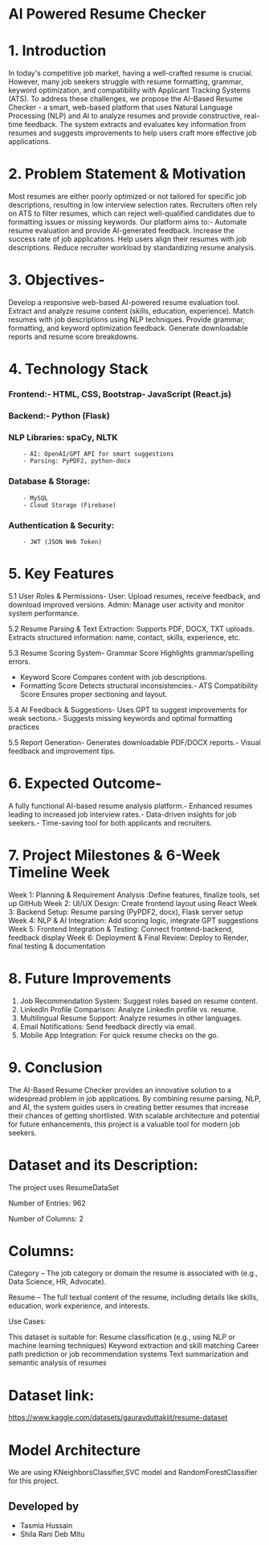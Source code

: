 # AI Powered Resume Checker
# 1. Introduction 
In today's competitive job market, having a well-crafted resume is crucial. However, many job seekers struggle with resume formatting, grammar, keyword optimization, and compatibility with Applicant Tracking Systems (ATS). To address these challenges, we propose the AI-Based Resume Checker - a smart, web-based platform that uses Natural Language Processing (NLP) and AI to analyze resumes and provide constructive, real-time feedback. The system extracts and evaluates key information from resumes and suggests improvements to help users craft more effective job applications.


# 2. Problem Statement & Motivation
Most resumes are either poorly optimized or not tailored for specific job descriptions, resulting in low interview selection rates. Recruiters often rely on ATS to filter resumes, which can reject well-qualified candidates due to formatting issues or missing keywords. Our platform aims to:- Automate resume evaluation and provide AI-generated feedback. Increase the success rate of job applications. Help users align their resumes with job descriptions. Reduce recruiter workload by standardizing resume analysis. 


# 3. Objectives-
Develop a responsive web-based AI-powered resume evaluation tool. Extract and analyze resume content (skills, education, experience). Match resumes with job descriptions using NLP techniques. Provide grammar, formatting, and keyword optimization feedback. Generate downloadable reports and resume score breakdowns. 

# 4. Technology Stack
### Frontend:- HTML, CSS, Bootstrap- JavaScript (React.js)
### Backend:- Python (Flask)
### NLP Libraries: spaCy, NLTK
        - AI: OpenAI/GPT API for smart suggestions
        - Parsing: PyPDF2, python-docx
### Database & Storage:
        - MySQL
        - Cloud Storage (Firebase)
### Authentication & Security:
        - JWT (JSON Web Token)


# 5. Key Features
 5.1 User Roles & Permissions-
 User: Upload resumes, receive feedback, and download improved versions.
 Admin: Manage user activity and monitor system performance.

 5.2 Resume Parsing & Text Extraction: Supports PDF, DOCX, TXT uploads.
Extracts structured information: name, contact, skills, experience, etc.

 5.3 Resume Scoring System- 
Grammar Score Highlights grammar/spelling errors.
- Keyword Score Compares content with job descriptions.
- Formatting Score Detects structural inconsistencies.- ATS Compatibility Score Ensures proper sectioning and layout. 

5.4 AI Feedback & Suggestions- Uses GPT to suggest improvements for weak sections.- Suggests missing keywords and optimal formatting practices

5.5 Report Generation- Generates downloadable PDF/DOCX reports.- Visual feedback and improvement tips.

# 6. Expected Outcome-
A fully functional AI-based resume analysis platform.- Enhanced resumes leading to increased job interview rates.- Data-driven insights for job seekers.- Time-saving tool for both applicants and recruiters.

# 7. Project Milestones & 6-Week Timeline Week 
Week 1: Planning & Requirement Analysis :Define features, finalize tools, set up GitHub
Week 2: UI/UX Design: Create frontend layout using React
Week 3: Backend Setup: Resume parsing (PyPDF2, docx), Flask server setup
Week 4: NLP & AI Integration: Add scoring logic, integrate GPT suggestions 
Week 5: Frontend Integration & Testing: Connect frontend-backend, feedback display 
Week 6: Deployment & Final Review: Deploy to Render, final testing & documentation

# 8. Future Improvements
 1. Job Recommendation System: Suggest roles based on resume content. 
 2. LinkedIn Profile Comparison: Analyze LinkedIn profile vs. resume.
 3. Multilingual Resume Support: Analyze resumes in other languages.
 4. Email Notifications: Send feedback directly via email.
 5. Mobile App Integration: For quick resume checks on the go.

# 9. Conclusion 
The AI-Based Resume Checker provides an innovative solution to a widespread problem in job applications. By combining resume parsing, NLP, and AI, the system guides users in creating better resumes that increase their chances of getting shortlisted. With scalable architecture and potential for future enhancements, this project is a valuable tool for modern job seekers. 

# Dataset and its Description: 
The project uses ResumeDataSet


  Number of Entries: 962
  
  
  Number of Columns: 2
# Columns:
Category – The job category or domain the resume is associated with (e.g., Data Science, HR, Advocate).



Resume – The full textual content of the resume, including details like skills, education, work experience, and interests.



Use Cases:


This dataset is suitable for:
Resume classification (e.g., using NLP or machine learning techniques)
Keyword extraction and skill matching
Career path prediction or job recommendation systems
Text summarization and semantic analysis of resumes
# Dataset link:
https://www.kaggle.com/datasets/gauravduttakiit/resume-dataset

# Model Architecture
We are using KNeighborsClassifier,SVC model and RandomForestClassifier for this project.




## Developed by 
- Tasmia Hussain
- Shila Rani Deb Mitu
  

